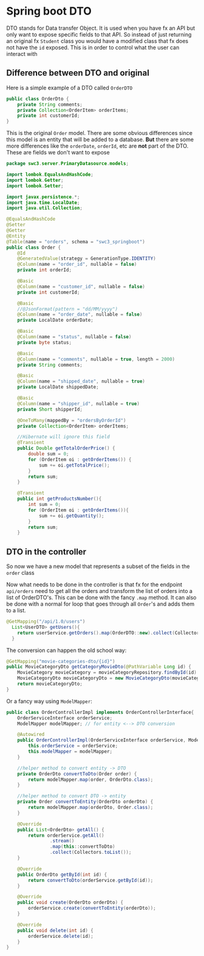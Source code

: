 # Spring boot DTO

DTO stands for Data transfer Object. It is used when you have fx an API but only want to expose specific fields to that API. So instead of just returning an original fx `Student` class you would have a modified class that fx does not have the `id` exposed. This is in order to control what the user can interact with



## Difference between DTO and original

Here is a simple example of a DTO called `OrderDTO`

```java
public class OrderDto {
    private String comments;
    private Collection<OrderItem> orderItems;
    private int customerId;
}
```

This is the original `Order` model. There are some obvious differences since this model is an entity that will be added to a database. **But** there are some more differences like the `orderDate`, `orderId`, etc are **not** part of the DTO. These are fields we don't want to expose

```java
package swc3.server.PrimaryDatasource.models;

import lombok.EqualsAndHashCode;
import lombok.Getter;
import lombok.Setter;

import javax.persistence.*;
import java.time.LocalDate;
import java.util.Collection;

@EqualsAndHashCode
@Setter
@Getter
@Entity
@Table(name = "orders", schema = "swc3_springboot")
public class Order {
    @Id
    @GeneratedValue(strategy = GenerationType.IDENTITY)
    @Column(name = "order_id", nullable = false)
    private int orderId;

    @Basic
    @Column(name = "customer_id", nullable = false)
    private int customerId;

    @Basic
    //@JsonFormat(pattern = "dd/MM/yyyy")
    @Column(name = "order_date", nullable = false)
    private LocalDate orderDate;

    @Basic
    @Column(name = "status", nullable = false)
    private byte status;

    @Basic
    @Column(name = "comments", nullable = true, length = 2000)
    private String comments;

    @Basic
    @Column(name = "shipped_date", nullable = true)
    private LocalDate shippedDate;

    @Basic
    @Column(name = "shipper_id", nullable = true)
    private Short shipperId;

    @OneToMany(mappedBy = "ordersByOrderId")
    private Collection<OrderItem> orderItems;

    //Hibernate will ignore this field
    @Transient
    public Double getTotalOrderPrice() {
        double sum = 0;
        for (OrderItem oi : getOrderItems()) {
            sum += oi.getTotalPrice();
        }
        return sum;
    }

    @Transient
    public int getProductsNumber(){
        int sum = 0;
        for (OrderItem oi : getOrderItems()){
            sum += oi.getQuantity();
        }
        return sum;
    }
```



## DTO in the controller

So now we have a new model that represents a subset of the fields in the `order` class

Now what needs to be done in the controller is that fx for the endpoint `api/orders` need to get all the orders and transform the list of orders into a list of OrderDTO's. This can be done with the fancy `.map` method. It can also be done with a normal for loop that goes through all `Order`'s and adds them to a list. 

```java
@GetMapping("/api/1.0/users")
  List<UserDTO> getUsers(){
    return userService.getOrders().map(OrderDTO::new).collect(Collectors.toList());
  }
```



The conversion can happen the old school way: 

```java
@GetMapping("movie-categories-dto/{id}")
public MovieCategoryDto getCategoryMovieDto(@PathVariable Long id) {
    MovieCategory movieCategory = movieCategoryRepository.findById(id).orElseThrow(() -> new ResponseStatusException(HttpStatus.NOT_FOUND, "No name found for: " + id));
    MovieCategoryDto movieCategoryDto = new MovieCategoryDto(movieCategory.getName());
    return movieCategoryDto;
}
```



Or a fancy way using `ModelMapper`:

```java
public class OrderControllerImpl implements OrderControllerInterface{
    OrderServiceInterface orderService;
    ModelMapper modelMapper; // for entity <--> DTO conversion

    @Autowired
    public OrderControllerImpl(OrderServiceInterface orderService, ModelMapper modelMapper) {
        this.orderService = orderService;
        this.modelMapper = modelMapper;
    }

    //helper method to convert entity -> DTO
    private OrderDto convertToDto(Order order) {
        return modelMapper.map(order, OrderDto.class);
    }

    //helper method to convert DTO -> entity
    private Order convertToEntity(OrderDto orderDto) {
        return modelMapper.map(orderDto, Order.class);
    }

    @Override
    public List<OrderDto> getAll() {
        return orderService.getAll()
                .stream()
                .map(this::convertToDto)
                .collect(Collectors.toList());
    }

    @Override
    public OrderDto getById(int id) {
        return convertToDto(orderService.getById(id));
    }

    @Override
    public void create(OrderDto orderDto) {
        orderService.create(convertToEntity(orderDto));
    }

    @Override
    public void delete(int id) {
        orderService.delete(id);
    }
}
```

